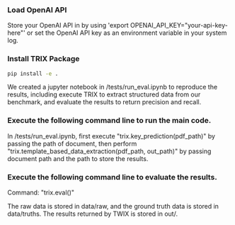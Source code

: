 ### Load OpenAI API 

Store your OpenAI API in by using 'export OPENAI_API_KEY="your-api-key-here"' or set the OpenAI API key as an environment variable in your system log. 

### Install TRIX Package

```bash
pip install -e . 
```

We created a jupyter notebook in /tests/run_eval.ipynb to reproduce the results, including execute TRIX to extract structured data from our benchmark, and evaluate the results to return precision and recall. 

### Execute the following command line to run the main code. 
In /tests/run_eval.ipynb, first execute "trix.key_prediction(pdf_path)" by passing the path of document, then perform "trix.template_based_data_extraction(pdf_path, out_path)" by passing document path and the path to store the results. 

### Execute the following command line to evaluate the results. 

Command: "trix.eval()"

The raw data is stored in data/raw, and the ground truth data is stored in data/truths. The results returned by TWIX is stored in out/. 



